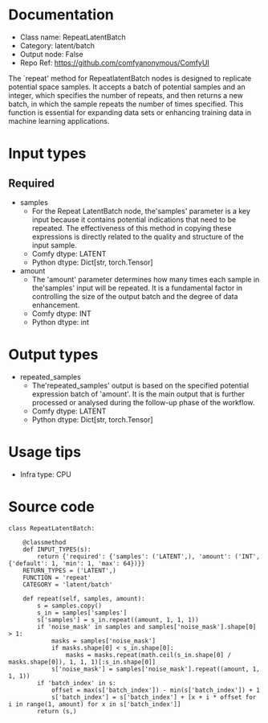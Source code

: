 # Documentation
- Class name: RepeatLatentBatch
- Category: latent/batch
- Output node: False
- Repo Ref: https://github.com/comfyanonymous/ComfyUI

The `repeat' method for RepeatlatentBatch nodes is designed to replicate potential space samples. It accepts a batch of potential samples and an integer, which specifies the number of repeats, and then returns a new batch, in which the sample repeats the number of times specified. This function is essential for expanding data sets or enhancing training data in machine learning applications.

# Input types
## Required
- samples
    - For the Repeat LatentBatch node, the'samples' parameter is a key input because it contains potential indications that need to be repeated. The effectiveness of this method in copying these expressions is directly related to the quality and structure of the input sample.
    - Comfy dtype: LATENT
    - Python dtype: Dict[str, torch.Tensor]
- amount
    - The 'amount' parameter determines how many times each sample in the'samples' input will be repeated. It is a fundamental factor in controlling the size of the output batch and the degree of data enhancement.
    - Comfy dtype: INT
    - Python dtype: int

# Output types
- repeated_samples
    - The'repeated_samples' output is based on the specified potential expression batch of 'amount'. It is the main output that is further processed or analysed during the follow-up phase of the workflow.
    - Comfy dtype: LATENT
    - Python dtype: Dict[str, torch.Tensor]

# Usage tips
- Infra type: CPU

# Source code
```
class RepeatLatentBatch:

    @classmethod
    def INPUT_TYPES(s):
        return {'required': {'samples': ('LATENT',), 'amount': ('INT', {'default': 1, 'min': 1, 'max': 64})}}
    RETURN_TYPES = ('LATENT',)
    FUNCTION = 'repeat'
    CATEGORY = 'latent/batch'

    def repeat(self, samples, amount):
        s = samples.copy()
        s_in = samples['samples']
        s['samples'] = s_in.repeat((amount, 1, 1, 1))
        if 'noise_mask' in samples and samples['noise_mask'].shape[0] > 1:
            masks = samples['noise_mask']
            if masks.shape[0] < s_in.shape[0]:
                masks = masks.repeat(math.ceil(s_in.shape[0] / masks.shape[0]), 1, 1, 1)[:s_in.shape[0]]
            s['noise_mask'] = samples['noise_mask'].repeat((amount, 1, 1, 1))
        if 'batch_index' in s:
            offset = max(s['batch_index']) - min(s['batch_index']) + 1
            s['batch_index'] = s['batch_index'] + [x + i * offset for i in range(1, amount) for x in s['batch_index']]
        return (s,)
```